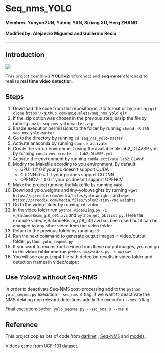 # Seq_nms_YOLO

#### Membres: Yunyun SUN, Yutong YAN, Sixiang XU, Heng ZHANG
#### Modified by: Alejandro Miguelez and Guillermo Recio

---

## Introduction

![](img/index.jpg) 

This project combines **YOLOv2**([reference](https://arxiv.org/abs/1506.02640)) and **seq-nms**([reference](https://arxiv.org/abs/1602.08465)) to realise **real time video detection**.

## Steps

1. Download the code from this repository in .zip format or by running `git clone https://github.com/amiguelezs/seq_nms_yolo.git`
2. If the .zip option was chosen in the previous step, unzip the file by running `unzip seq_nms_yolo-master.zip`
3. Enable execution permissions to the folder by running `chmod -R 755 seq_nms_yolo-master`
4. Go to the directory by running `cd seq_nms_yolo-master`
5. Activate anaconda by running `source activate`
6. Create the virtual environment using the available file lab2_DL4VSP.yml by running `conda env create -f lab2_DL4VSP.yml`
7. Activate the environment by running `conda activate lab2_DL4VSP`
8. Modify the Makefile acording to you environment. By default:
   * GPU=1		   # 0 if your pc doesn't support CUDA
   * CUDNN=0		# 1 if your pc does support CUDNN
   * OPENCV=1	   # 0 if your pc doesn't support OPENCV
10. Make the project running the Makefile by running `make`
11. Download yolo.weights and tiny-yolo.weights by running `wget https://pjreddie.com/media/files/yolo.weights` and `wget https://pjreddie.com/media/files/yolov2-tiny-voc.weights`
12. Go to the video folder by running `cd video`
13. In the video folder run `python video2img.py -i v_BalanceBeam_g18_c01.avi` and `python get_pkllist.py`. Here the example video v_BalanceBeam_g18_c01.avi has been used but it can be changed to any other video from the video folder.
14. Return to the previous folder by running `cd ..`
15. Run the next command to generate output images in video/output folder: `python yolo_seqnms.py`
16. If you want to reconstruct a video from these output images, you can go to the video folder and run `python img2video.py -i output`
17. You will see output.mp4 file with detection results in video folder and detection frames in video/output

## Use Yolov2 without Seq-NMS

In order to deactivate Seq-NMS post-processing add to the `python yolo_seqnms.py` execution `--seq_nms 0` flag.
If we want to deactivate the NMS delating non relevant detections add to the execution `--nms 0` flag.

Final execution: `python yolo_seqnms.py --seq_nms 0 --nms 0`

## Reference

This project copies lots of code from [darknet](https://github.com/pjreddie/darknet) , [Seq-NMS](https://github.com/lrghust/Seq-NMS) and  [models](https://github.com/tensorflow/models).

Videos come from [UCF-101](https://www.crcv.ucf.edu/data/UCF101.php) dataset.
